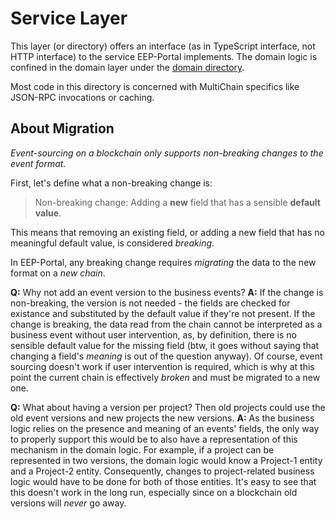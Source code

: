 # Service Layer

This layer (or directory) offers an interface (as in TypeScript interface, not HTTP interface) to the service EEP-Portal implements. The domain logic is confined in the domain layer under the [domain directory](./domain/README.md).

Most code in this directory is concerned with MultiChain specifics like JSON-RPC invocations or caching.

## About Migration

_Event-sourcing on a blockchain only supports non-breaking changes to the event format._

First, let's define what a non-breaking change is:

> Non-breaking change: Adding a **new** field that has a sensible **default value**.

This means that removing an existing field, or adding a new field that has no meaningful default value, is considered _breaking_.

In EEP-Portal, any breaking change requires _migrating_ the data to the new format on a _new chain_.

**Q:** Why not add an event version to the business events?
**A:** If the change is non-breaking, the version is not needed - the fields are checked for existance and substituted by the default value if they're not present. If the change is breaking, the data read from the chain cannot be interpreted as a business event without user intervention, as, by definition, there is no sensible default value for the missing field (btw, it goes without saying that changing a field's _meaning_ is out of the question anyway). Of course, event sourcing doesn't work if user intervention is required, which is why at this point the current chain is effectively _broken_ and must be migrated to a new one.

**Q:** What about having a version per project? Then old projects could use the old event versions and new projects the new versions.
**A:** As the business logic relies on the presence and meaning of an events' fields, the only way to properly support this would be to also have a representation of this mechanism in the domain logic. For example, if a project can be represented in two versions, the domain logic would know a Project-1 entity and a Project-2 entity. Consequently, changes to project-related business logic would have to be done for both of those entities. It's easy to see that this doesn't work in the long run, especially since on a blockchain old versions will _never_ go away.

